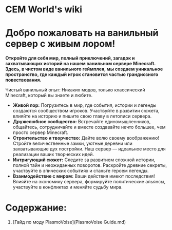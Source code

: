 # CEM World's wiki

# Добро пожаловать на ванильный сервер с живым лором!
**Откройте для себя мир, полный приключений, загадок и захватывающих историй на нашем ванильном сервере Minecraft. Здесь, в чистом виде ванильного геймплея, мы создаем уникальное пространство, где каждый игрок становится частью грандиозного повествования.**


Чистый ванильный опыт: Никаких модов, только классический Minecraft, который вы знаете и любите.
- **Живой лор:** Погрузитесь в мир, где события, истории и легенды создаются сообществом игроков. Участвуйте в развитии сюжета, влияйте на историю и пишите свою главу в летописи сервера.
- **Дружелюбное сообщество:** Встречайте единомышленников, общайтесь, сотрудничайте и вместе создавайте нечто большее, чем просто сервер Minecraft.
- **Строительство и творчество:** Дайте волю своему воображению! Стройте величественные замки, уютные деревни или захватывающие дух постройки. Наш сервер — идеальное место для реализации ваших творческих идей.
- **Интригующий сюжет:** Следите за развитием сложной истории, полной тайн и неожиданных поворотов. Раскройте древние секреты, участвуйте в эпических событиях и станьте героем легенды.
- **Взаимодействие с миром:** Ваши действия имеют последствия! Влияйте на экономику сервера, формируйте политические альянсы, участвуйте в конфликтах и меняйте судьбу мира.


# Содержание:
1. [Гайд по моду PlasmoVoise](PlasmoVoise Guide.md)
